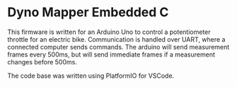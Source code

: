 <h1>Dyno Mapper Embedded C</h1>
This firmware is written for an Arduino Uno to control a potentiometer throttle for an electric bike. Communication is handled over UART, where a connected computer sends commands. The arduino will send measurement frames every 500ms, but will send immediate frames if a measurement changes before 500ms.


The code base was written using PlatformIO for VSCode.
